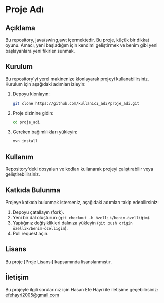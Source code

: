 # Proje Adı

## Açıklama
Bu repository, java/swing,awt içermektedir. Bu proje, küçük bir dikkat oyunu. Amacı, yeni başladığım için kendimi geliştirmek ve benim gibi yeni başlayanlara yeni fikirler sunmak.

## Kurulum
Bu repository'yi yerel makinenize klonlayarak projeyi kullanabilirsiniz. Kurulum için aşağıdaki adımları izleyin:

1. Depoyu klonlayın:
   ```bash
   git clone https://github.com/kullanıcı_adı/proje_adi.git
   ```
2. Proje dizinine gidin:
   ```bash
   cd proje_adi
   ```
3. Gereken bağımlılıkları yükleyin:
   ```bash
   mvn install
   ```

## Kullanım
Repository'deki dosyaları ve kodları kullanarak projeyi çalıştırabilir veya geliştirebilirsiniz.

## Katkıda Bulunma
Projeye katkıda bulunmak isterseniz, aşağıdaki adımları takip edebilirsiniz:

1. Depoyu çatallayın (fork).
2. Yeni bir dal oluşturun (`git checkout -b özellik/benim-özelliğim`).
3. Yaptığınız değişiklikleri dalınıza yükleyin (`git push origin özellik/benim-özelliğim`).
4. Pull request açın.

## Lisans
Bu proje [Proje Lisansı] kapsamında lisanslanmıştır.

## İletişim
Bu projeyle ilgili sorularınız için Hasan Efe Hayri ile iletişime geçebilirsiniz: efehayri2005@gmail.com
